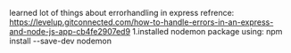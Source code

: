 learned lot of things about errorhandling in express
refrence: https://levelup.gitconnected.com/how-to-handle-errors-in-an-express-and-node-js-app-cb4fe2907ed9
1.installed nodemon package using: npm install --save-dev nodemon
